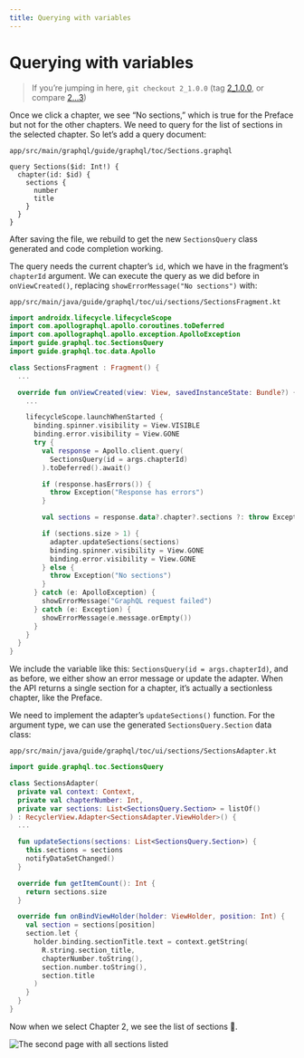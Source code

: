 ```yaml
---
title: Querying with variables
---
```


# Querying with variables

> If you’re jumping in here, `git checkout 2_1.0.0` (tag [2_1.0.0](https://github.com/GraphQLGuide/guide-android/tree/2_1.0.0), or compare [2...3](https://github.com/GraphQLGuide/guide-android/compare21_1.0.0...3_1.0.0))

Once we click a chapter, we see “No sections,” which is true for the Preface but not for the other chapters. We need to query for the list of sections in the selected chapter. So let’s add a query document:

`app/src/main/graphql/guide/graphql/toc/Sections.graphql`

```gql
query Sections($id: Int!) {
  chapter(id: $id) {
    sections {
      number
      title
    }
  }
}
```

After saving the file, we rebuild to get the new `SectionsQuery` class generated and code completion working. 

The query needs the current chapter’s `id`, which we have in the fragment’s `chapterId` argument. We can execute the query as we did before in `onViewCreated()`, replacing `showErrorMessage("No sections")` with:

`app/src/main/java/guide/graphql/toc/ui/sections/SectionsFragment.kt`

```kt
import androidx.lifecycle.lifecycleScope
import com.apollographql.apollo.coroutines.toDeferred
import com.apollographql.apollo.exception.ApolloException
import guide.graphql.toc.SectionsQuery
import guide.graphql.toc.data.Apollo

class SectionsFragment : Fragment() {
  ...

  override fun onViewCreated(view: View, savedInstanceState: Bundle?) {
    ...

    lifecycleScope.launchWhenStarted {
      binding.spinner.visibility = View.VISIBLE
      binding.error.visibility = View.GONE
      try {
        val response = Apollo.client.query(
          SectionsQuery(id = args.chapterId)
        ).toDeferred().await()

        if (response.hasErrors()) {
          throw Exception("Response has errors")
        }

        val sections = response.data?.chapter?.sections ?: throw Exception("Data is null")

        if (sections.size > 1) {
          adapter.updateSections(sections)
          binding.spinner.visibility = View.GONE
          binding.error.visibility = View.GONE
        } else {
          throw Exception("No sections")
        }
      } catch (e: ApolloException) {
        showErrorMessage("GraphQL request failed")
      } catch (e: Exception) {
        showErrorMessage(e.message.orEmpty())
      }
    }
  }
}
```

We include the variable like this: `SectionsQuery(id = args.chapterId)`, and as before, we either show an error message or update the adapter. When the API returns a single section for a chapter, it’s actually a sectionless chapter, like the Preface.

We need to implement the adapter’s `updateSections()` function. For the argument type, we can use the generated `SectionsQuery.Section` data class:

`app/src/main/java/guide/graphql/toc/ui/sections/SectionsAdapter.kt`

```kt
import guide.graphql.toc.SectionsQuery

class SectionsAdapter(
  private val context: Context,
  private val chapterNumber: Int,
  private var sections: List<SectionsQuery.Section> = listOf()
) : RecyclerView.Adapter<SectionsAdapter.ViewHolder>() {
  ...

  fun updateSections(sections: List<SectionsQuery.Section>) {
    this.sections = sections
    notifyDataSetChanged()
  }

  override fun getItemCount(): Int {
    return sections.size
  }

  override fun onBindViewHolder(holder: ViewHolder, position: Int) {
    val section = sections[position]
    section.let {
      holder.binding.sectionTitle.text = context.getString(
        R.string.section_title,
        chapterNumber.toString(),
        section.number.toString(),
        section.title
      )
    }
  }
}
```

Now when we select Chapter 2, we see the list of sections 💃.

![The second page with all sections listed](../img/android-sections.png)

